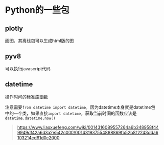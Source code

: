 # Python的一些包

## plotly
画图，其离线包可以生成html版的图

## pyv8
可以执行javascript代码

## datetime
操作时间的标准库函数

注意需要`from datetime import datetime`，因为datetime本身就是datetime包中的一个类，如果直接`import datetime`，获取当前时间的函数应该是`datetime.datetime.now()`

>  https://www.liaoxuefeng.com/wiki/0014316089557264a6b348958f449949df42a6d3a2e542c000/001431937554888869fb52b812243dda6103214cd61d0c2000